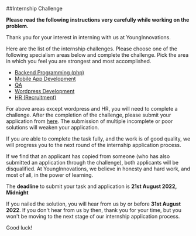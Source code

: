 ##Internship Challenge 

**Please read the following instructions very carefully while working on the problem.**

Thank you for your interest in interning with us at YoungInnovations. 

Here are the list of the internship challenges. Please choose one of the following specialism areas below and complete the challenge. Pick the area in which you feel you are strongest and most accomplished.

* [Backend Programming (php)](https://github.com/younginnovations/internship-challenges/tree/master/programming/petroleum-report)
* [Mobile App Development](https://github.com/younginnovations/internship-challenges/tree/master/android/list-me)
* [QA](https://github.com/younginnovations/internship-challenges/tree/master/qa)
* [Wordpress Development](https://docs.google.com/forms/d/e/1FAIpQLSeAZV8uZKjy2B7kafzXxwHZvnM-sG1vWWp8Og0ol081hl6xaQ/viewform)
* [HR (Recruitment)](https://docs.google.com/forms/d/e/1FAIpQLSeAZV8uZKjy2B7kafzXxwHZvnM-sG1vWWp8Og0ol081hl6xaQ/viewform)

For above areas except wordpress and HR, you will need to complete a challenge. After the completion of the challenge, please submit your application from [here](https://docs.google.com/forms/d/e/1FAIpQLSeAZV8uZKjy2B7kafzXxwHZvnM-sG1vWWp8Og0ol081hl6xaQ/viewform). The submission of multiple incomplete or poor solutions will weaken your application.

If you are able to complete the task fully, and the work is of good quality, we will progress you to the next round of the internship application process.

If we find that an applicant has copied from someone (who has also submitted an application through the challenge), both applicants will be disqualified. At YoungInnovations, we believe in honesty and hard work, and most of all, in the power of learning.

The **deadline** to submit your task and application is **21st August 2022, Midnight** 

If you nailed the solution, you will hear from us by or before **31st August 2022**. If you don't hear from us by then, thank you for your time, but you won't be moving to the next stage of  our internship application process. 

Good luck!
